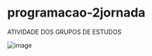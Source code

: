 # programacao-2jornada
ATIVIDADE DOS GRUPOS DE ESTUDOS

![image](https://cidaci2000.github.io/programacao-2jornada/)
